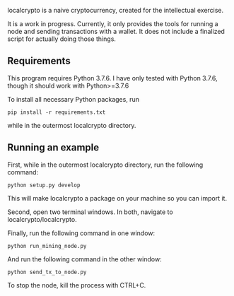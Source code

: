 localcrypto is a naive cryptocurrency, created for the intellectual exercise.

It is a work in progress. Currently, it only provides the tools for running a node and sending transactions with a wallet. It does not include a finalized script for actually doing those things. 

## Requirements
This program requires Python 3.7.6. 
I have only tested with Python 3.7.6, though it should work with Python>=3.7.6

To install all necessary Python packages, run

    pip install -r requirements.txt

while in the outermost localcrypto directory.

## Running an example
First, while in the outermost localcrypto directory, run the following command:

    python setup.py develop

This will make localcrypto a package on your machine so you can import it.

Second, open two terminal windows. In both, navigate to localcrypto/localcrypto.

Finally, run the following command in one window:

    python run_mining_node.py

And run the following command in the other window:

    python send_tx_to_node.py

To stop the node, kill the process with CTRL+C.

